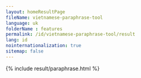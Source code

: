 ```yaml
---
layout: homeResultPage
fileName: vietnamese-paraphrase-tool
language: uk
folderName : features
permalink: /id/vietnamese-paraphrase-tool/result
lang: id
nointernationalization: true
sitemap: false
---
```

{% include result/paraphrase.html %}

<script src="/js/result/paraprashing.js" data-foldername="{{page.folderName}}" data-lang="{{page.lang}}"></script>